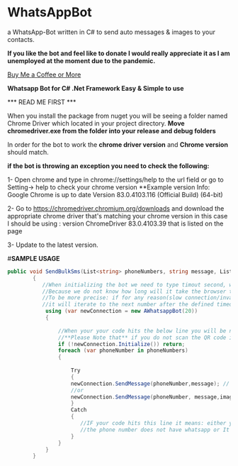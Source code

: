 # WhatsAppBot
a WhatsApp-Bot written in C# to send auto messages & images to your contacts.


**If you like the bot and feel like to donate I would really appreciate it as I am unemployed at the moment due to the pandemic.**

[Buy Me a Coffee or More](https://www.buymeacoffee.com/AsmG)

**Whatsapp Bot for C# .Net Framework  Easy & Simple to use**

*** READ ME FIRST ***

When you install the package from nuget you will be seeing a folder named Chrome Driver which located in your project directory.
**Move chromedriver.exe from the folder into your release and debug folders** 


In order for the bot to work the **chrome driver version** and  **Chrome version** should match.

**if the bot is throwing an exception you need to check the following:**

1- Open chrome and type in chrome://settings/help to the url field or go to Setting-> help to check your chrome version
**Example version Info:
Google Chrome is up to date
Version 83.0.4103.116 (Official Build) (64-bit)

2- Go to https://chromedriver.chromium.org/downloads and download the appropriate chrome driver that's matching your chrome version
in this case I should be using : version ChromeDriver 83.0.4103.39 that is listed on the page

3- Update to the latest version.

#**SAMPLE USAGE**

```csharp
public void SendBulkSms(List<string> phoneNumbers, string message, List<string> imagePaths )
        {
           //When initializing the bot we need to type timout second, we need parameter 
           //Because we do not know how long will it take the browser to load all the elements required for the bot to work
           //To be more precise: if for any reason(slow connection/invalid phone number etc) the bot will not send the message to a specific number
           //it will iterate to the next number after the defined timeout seconds 20 in this case.
            using (var newConnection = new AWhatsappBot(20)) 
            {
            
                //When your your code hits the below line you will be needing to scan the QR code through your mobile to open web whatsapp.
                //**Please Note that** if you do not scan the QR code in defined timeout second, it will return.
                if (!newConnection.Initialize()) return;   
                foreach (var phoneNumber in phoneNumbers)
                {
                   
                    Try
                    {
                    newConnection.SendMessage(phoneNumber,message); // send message
                    //or
                    newConnection.SendMessage(phoneNumber, message,imagePaths); // send images   ( directory path will be given here.
                    }
                    Catch
                    {
                       //IF your code hits this line it means: either you have an invalid phone number, 
                       //the phone number does not have whatsapp or It failed because of the slow internet connection
                    }
                }
            }
        }
 ```

